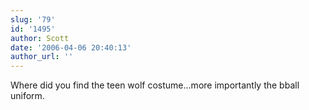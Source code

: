 ```yaml
---
slug: '79'
id: '1495'
author: Scott
date: '2006-04-06 20:40:13'
author_url: ''
---
```

Where did you find the teen wolf costume...more importantly the bball uniform.
